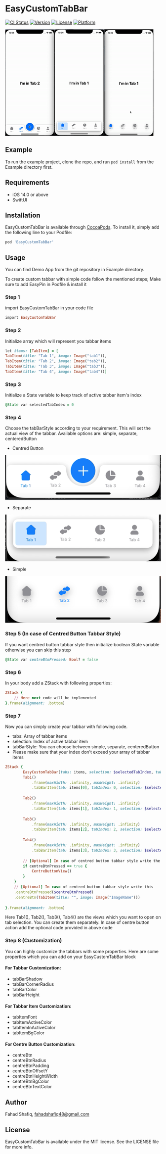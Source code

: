 # EasyCustomTabBar

[![CI Status](https://img.shields.io/travis/fahadshafiq48/EasyCustomTabBar.svg?style=flat)](https://travis-ci.org/fahadshafiq48/EasyCustomTabBar)
[![Version](https://img.shields.io/cocoapods/v/EasyCustomTabBar.svg?style=flat)](https://cocoapods.org/pods/EasyCustomTabBar)
[![License](https://img.shields.io/cocoapods/l/EasyCustomTabBar.svg?style=flat)](https://cocoapods.org/pods/EasyCustomTabBar)
[![Platform](https://img.shields.io/cocoapods/p/EasyCustomTabBar.svg?style=flat)](https://cocoapods.org/pods/EasyCustomTabBar)


![tabbar](https://raw.githubusercontent.com/fahadshafiq48/EasyCustomTabBar/main/.github/EasyCustomTabBar.gif)

## Example

To run the example project, clone the repo, and run `pod install` from the Example directory first.

## Requirements
- iOS 14.0 or above
- SwiftUI

## Installation

EasyCustomTabBar is available through [CocoaPods](https://cocoapods.org). To install
it, simply add the following line to your Podfile:

```ruby
pod 'EasyCustomTabBar'
```

## Usage

You can find Demo App from the git repository in Example directory.

To create custom tabbar with simple code follow the mentioned steps; Make sure to add EasyPin in Podfile & install it


### Step 1

import EasyCustomTabBar in your code file

```ruby
import EasyCustomTabBar
```

### Step 2

Initialize array which will represent you tabbar items

```ruby
let items: [TabItem] = [ 
TabItem(title: "Tab 1", image: Image("tab1")),
TabItem(title: "Tab 2", image: Image("tab2")),
TabItem(title: "Tab 3", image: Image("tab3")),
TabItem(title: "Tab 4", image: Image("tab4"))]
```


### Step 3

Initialize a State variable to keep track of active tabbar item's index

```ruby
@State var selectedTabIndex = 0
```

### Step 4
Choose the tabBarStyle according to your requirement. This will set the actual view of the tabbar.
Available options are: simple, separate, centeredButton

- Centred Button

![centred Tab](https://raw.githubusercontent.com/fahadshafiq48/EasyCustomTabBar/main/.github/centred.png)

- Separate

![Separate Tab](https://raw.githubusercontent.com/fahadshafiq48/EasyCustomTabBar/main/.github/separate.png)

- Simple

![Simple Tab](https://raw.githubusercontent.com/fahadshafiq48/EasyCustomTabBar/main/.github/simple.png)


### Step 5 (In case of Centred Button Tabbar Style)

If you want centred button tabbar style then initialize boolean State variable otherwise you can skip this step

```ruby
@State var centreBtnPressed: Bool? = false
```

### Step 6

In your body add a ZStack with following properties:

```ruby
ZStack {
    // Here next code will be implemented
}.frame(alignment: .bottom)
```

### Step 7

Now you can simply create your tabbar with following code.
- tabs: Array of tabbar items
- selection: Index of active tabbar item
- tabBarStyle: You can choose between simple, separate, centeredButton
- Please make sure that your index don't exceed your array of tabbar items

```ruby
ZStack {
        EasyCustomTabBar(tabs: items, selection: $selectedTabIndex, tabBarStyle: .centeredButton) {
        Tab1()
            .frame(maxWidth: .infinity, maxHeight: .infinity)
            .tabBarItem(tab: items[0], tabIndex: 0, selection: $selectedTabIndex)

        Tab2()
            .frame(maxWidth: .infinity, maxHeight: .infinity)
            .tabBarItem(tab: items[1], tabIndex: 1, selection: $selectedTabIndex)

        Tab3()
            .frame(maxWidth: .infinity, maxHeight: .infinity)
            .tabBarItem(tab: items[2], tabIndex: 2, selection: $selectedTabIndex)

        Tab4()
            .frame(maxWidth: .infinity, maxHeight: .infinity)
            .tabBarItem(tab: items[3], tabIndex: 3, selection: $selectedTabIndex)

        // [Optional] In case of centred button tabbar style write the below code
        if centreBtnPressed == true {
            CentreButtonView()
        }
    }
    // [Optional] In case of centred button tabbar style write this
    .centreBtnPressed($centreBtnPressed)
    .centreBtn(TabItem(title: "", image: Image("ImageName")))
    
}.frame(alignment: .bottom)
```

Here Tab1(), Tab2(), Tab3(), Tab4() are the views which you want to open on tab selection. You can create them separately.
In case of centre button action add the optional code provided in above code


### Step 8 (Customization)

You can highly customize the tabbars with some properties.
Here are some properties which you can add on your EasyCustomTabBar block

#### For Tabbar Customization: 
- tabBarShadow
- tabBarCornerRadius
- tabBarColor
- tabBarHeight

#### For Tabbar Item Customization: 
- tabItemFont
- tabItemActiveColor
- tabItemInActiveColor
- tabItemBgColor
    
#### For Centre Button Customization: 
- centreBtn
- centreBtnRadius
- centreBtnPadding
- centreBtnOffsetY
- centreBtnHeightWidth
- centreBtnBgColor
- centreBtnTextColor
    
    
## Author

Fahad Shafiq, fahadshafiq48@gmail.com

## License

EasyCustomTabBar is available under the MIT license. See the LICENSE file for more info.
